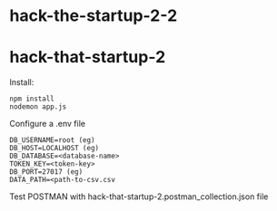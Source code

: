 # hack-the-startup-2-2
# hack-that-startup-2

Install:
```
npm install
nodemon app.js
```

Configure a .env file
```
DB_USERNAME=root (eg)
DB_HOST=LOCALHOST (eg)
DB_DATABASE=<database-name>
TOKEN_KEY=<token-key>
DB_PORT=27017 (eg)
DATA_PATH=<path-to-csv.csv
```

Test POSTMAN with hack-that-startup-2.postman_collection.json file